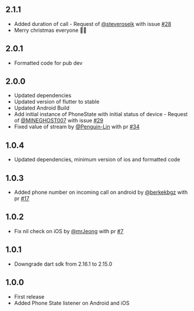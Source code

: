 ## 2.1.1
- Added duration of call - Request of [@steveroseik](https://github.com/steveroseik) with issue [#28](https://github.com/andreamainella98/phone_state/issues/28)
- Merry christmas everyone 🎉🎄
## 2.0.1
- Formatted code for pub dev
## 2.0.0
- Updated dependencies
- Updated version of flutter to stable
- Updated Android Build
- Add initial instance of PhoneState with initial status of device - Request of [@MINEGHOST007](https://github.com/MINEGHOST007) with issue [#29](https://github.com/andreamainella98/phone_state/issues/29)
- Fixed value of stream by [@Penguin-Lin](https://github.com/andreamainella98/phone_state/pull/34) with pr [#34](https://github.com/andreamainella98/phone_state/pull/34)
## 1.0.4
- Updated dependencies, minimum version of ios and formatted code
## 1.0.3
- Added phone number on incoming call on android by [@berkekbgz](https://github.com/berkekbgz) with pr [#17](https://github.com/andreamainella98/phone_state/pull/17)
## 1.0.2
- Fix nil check on iOS by [@mrJeong](https://github.com/mrJeong) with pr [#7](https://github.com/andreamainella98/phone_state/pull/7)
## 1.0.1
- Downgrade dart sdk from 2.16.1 to 2.15.0
## 1.0.0
- First release
- Added Phone State listener on Android and iOS